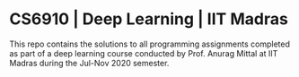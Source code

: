 # CS6910 | Deep Learning | IIT Madras
This repo contains the solutions to all programming assignments completed as part of a deep learning course conducted by Prof. Anurag Mittal at IIT Madras during the Jul-Nov 2020 semester.
